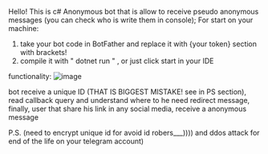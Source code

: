 Hello! This is c# Anonymous bot that is allow to receive pseudo anonymous messages (you can check who is write them in console);
For start on your machine:
1) take your bot code in BotFather and replace it with {your token} section with brackets!
2) compile it with " dotnet run " , or just click start in your IDE

functionality:
![image](https://github.com/essence-666/c-AnonBot/assets/143083954/6020f80c-03bc-4f77-98e7-dd992525916c)

bot receive a unique ID (THAT IS BIGGEST MISTAKE! see in PS section), read callback query and understand where to he need redirect message, finally, user that share his link in any social media, receive a anonymous message

P.S.
(need to encrypt unique id for avoid id robers___)))) and ddos attack for end of the life on your telegram account)
